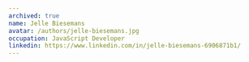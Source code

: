 ```yaml
---
archived: true
name: Jelle Biesemans
avatar: /authors/jelle-biesemans.jpg
occupation: JavaScript Developer
linkedin: https://www.linkedin.com/in/jelle-biesemans-6906871b1/
---
```

